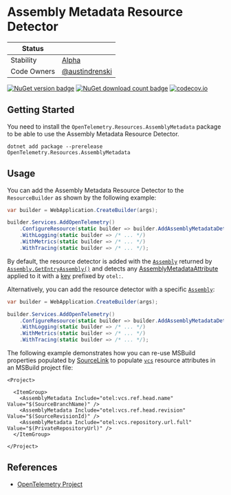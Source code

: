 # Assembly Metadata Resource Detector

| Status      |                                                    |
|-------------|----------------------------------------------------|
| Stability   | [Alpha](../../README.md#alpha)                     |
| Code Owners | [@austindrenski](https://github.com/austindrenski) |

[![NuGet version badge](https://img.shields.io/nuget/v/OpenTelemetry.Resources.AssemblyMetadata)](https://www.nuget.org/packages/OpenTelemetry.Resources.AssemblyMetadata)
[![NuGet download count badge](https://img.shields.io/nuget/dt/OpenTelemetry.Resources.AssemblyMetadata)](https://www.nuget.org/packages/OpenTelemetry.Resources.AssemblyMetadata)
[![codecov.io](https://codecov.io/gh/open-telemetry/opentelemetry-dotnet-contrib/branch/main/graphs/badge.svg?flag=unittests-Resources.AssemblyMetadata)](https://app.codecov.io/gh/open-telemetry/opentelemetry-dotnet-contrib?flags[0]=unittests-Resources.AssemblyMetadata)

## Getting Started

You need to install the `OpenTelemetry.Resources.AssemblyMetadata` package to be able to use the Assembly Metadata Resource Detector.

```shell
dotnet add package --prerelease OpenTelemetry.Resources.AssemblyMetadata
```

## Usage

You can add the Assembly Metadata Resource Detector to the `ResourceBuilder` as shown by the following example:

```csharp
var builder = WebApplication.CreateBuilder(args);

builder.Services.AddOpenTelemetry()
    .ConfigureResource(static builder => builder.AddAssemblyMetadataDetector())
    .WithLogging(static builder => /* ... */)
    .WithMetrics(static builder => /* ... */)
    .WithTracing(static builder => /* ... */);
```

By default, the resource detector is added with the [`Assembly`][assembly] returned by [`Assembly.GetEntryAssembly()`][entry_assembly] and detects any
[AssemblyMetadataAttribute][assembly_metadata_attribute] applied to it with a [key][assembly_metadata_attribute_key] prefixed by `otel:`.

Alternatively, you can add the resource detector with a specific [`Assembly`][assembly]:

```csharp
var builder = WebApplication.CreateBuilder(args);

builder.Services.AddOpenTelemetry()
    .ConfigureResource(static builder => builder.AddAssemblyMetadataDetector(typeof(SomeType).Assembly))
    .WithLogging(static builder => /* ... */)
    .WithMetrics(static builder => /* ... */)
    .WithTracing(static builder => /* ... */);
```

The following example demonstrates how you can re-use MSBuild properties populated by [SourceLink][source_link] to populate [`vcs`][otel_vcs] resource
attributes in an MSBuild project file:

```msbuild
<Project>

  <ItemGroup>
    <AssemblyMetadata Include="otel:vcs.ref.head.name" Value="$(SourceBranchName)" />
    <AssemblyMetadata Include="otel:vcs.ref.head.revision" Value="$(SourceRevisionId)" />
    <AssemblyMetadata Include="otel:vcs.repository.url.full" Value="$(PrivateRepositoryUrl)" />
  </ItemGroup>

</Project>
```

## References

- [OpenTelemetry Project](https://opentelemetry.io/)

[//]: # (links)

[assembly]: https://learn.microsoft.com/dotnet/api/system.reflection.assembly

[assembly_metadata_attribute]: https://learn.microsoft.com/dotnet/api/system.reflection.assemblymetadataattribute

[assembly_metadata_attribute_key]: https://learn.microsoft.com/dotnet/api/system.reflection.assemblymetadataattribute.key

[entry_assembly]: https://learn.microsoft.com/dotnet/api/system.reflection.assembly.getentryassembly

[source_link]: https://github.com/dotnet/sourcelink

[otel_vcs]: https://opentelemetry.io/docs/specs/semconv/registry/attributes/vcs/
